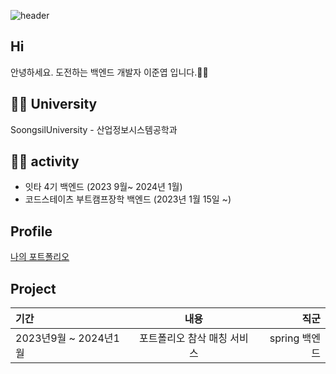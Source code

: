 ![header](https://capsule-render.vercel.app/api?type=waving&color=timeGradient&height=200&section=header&text=junnyeop's%20GitHub%20👋&fontSize=70)

## Hi
안녕하세요. 도전하는 백엔드 개발자 이준엽 입니다.🙇‍♂️ 

## 🧑‍🎓 University

SoongsilUniversity - 산업정보시스템공학과


## 👨‍💻 activity

- 잇타 4기 백엔드 (2023 9월~ 2024년 1월)
- 코드스테이츠 부트캠프장학 백엔드 (2023년 1월 15일 ~)


## Profile

[나의 포트폴리오](https://www.notion.so/Junnyeop-portfolio-eae36a75834f4fe3bc7ecf86d2d4e90d?pvs=4)

## Project

  기간 | 내용 |직군 |
| :---         |     :---:      |          ---: |
| 2023년9월 ~ 2024년1월   | 포트폴리오 참삭 매칭 서비스 | spring 백엔드   |





